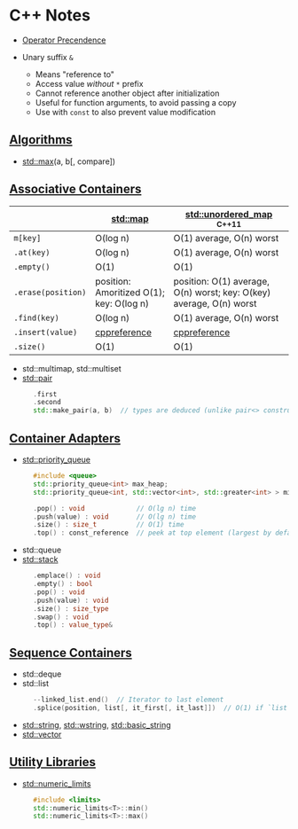 C++ Notes
=========

* [Operator Precendence](https://en.cppreference.com/w/cpp/language/operator_precedence.html)

* Unary suffix `&`
    - Means "reference to"
    - Access value _without_ `*` prefix
    - Cannot reference another object after initialization
    - Useful for function arguments, to avoid passing a copy
    - Use with `const` to also prevent value modification


[Algorithms](https://en.cppreference.com/w/cpp/algorithm.html)
------------

* [std::max](https://en.cppreference.com/w/cpp/algorithm/max.html)(a, b[, compare])


[Associative Containers](https://en.cppreference.com/w/cpp/container.html#Associative_containers)
------------------------

|                    | [std::map](http://en.cppreference.com/w/cpp/container/map.html) | [std::unordered_map](https://en.cppreference.com/w/cpp/container/unordered_map.html) <sup>C++11</sup>
|--------------------|-----------------------------------------------------------------|---------------------------
| `m[key]`           | O(log n)                                                        | O(1) average, O(n) worst
| `.at(key)`         | O(log n)                                                        | O(1) average, O(n) worst
| `.empty()`         | O(1)                                                            | O(1)
| `.erase(position)` | position: Amoritized O(1); key: O(log n)                        | position: O(1) average, O(n) worst; key: O(key) average, O(n) worst
| `.find(key)`       | O(log n)                                                        | O(1) average, O(n) worst
| `.insert(value)`   | [cppreference](http://en.cppreference.com/w/cpp/container/map/insert.html#Complexity) | [cppreference](https://en.cppreference.com/w/cpp/container/unordered_map/insert.html#Complexity)
| `.size()`          | O(1)                                                            | O(1)

* std::multimap, std::multiset
* [std::pair](https://cplusplus.com/reference/utility/pair/)
```C++
      .first
      .second
      std::make_pair(a, b)  // types are deduced (unlike pair<> constructor)
```

[Container Adapters](https://en.cppreference.com/w/cpp/container.html#Container_adaptors)
--------------------

* [std::priority_queue](https://en.cppreference.com/w/cpp/container/priority_queue.html)
```C++
      #include <queue>
      std::priority_queue<int> max_heap;
      std::priority_queue<int, std::vector<int>, std::greater<int> > min_heap;

      .pop() : void             // O(lg n) time
      .push(value) : void       // O(lg n) time
      .size() : size_t          // O(1) time
      .top() : const_reference  // peek at top element (largest by default); O(1) time
```
* std::queue
* [std::stack](https://cplusplus.com/reference/stack/stack/)
```C++
      .emplace() : void
      .empty() : bool
      .pop() : void
      .push(value) : void
      .size() : size_type
      .swap() : void
      .top() : value_type&
```

[Sequence Containers](https://en.cppreference.com/w/cpp/container.html#Sequence_containers)
---------------------

* std::deque
* std::list
```C++
      --linked_list.end()  // Iterator to last element
      .splice(position, list[, it_first[, it_last]])  // O(1) if `list` refers to this same list; Optimal for reordering elements
```
* [std::string](https://en.cppreference.com/w/cpp/string.html), [std::wstring](https://en.cppreference.com/w/cpp/string.html), [std::basic_string](https://en.cppreference.com/w/cpp/string/basic_string.html)
* [std::vector](https://cplusplus.com/reference/vector/vector/)


[Utility Libraries](https://en.cppreference.com/w/cpp/utility.html)
-------------------

* [std::numeric_limits](https://en.cppreference.com/w/cpp/types/numeric_limits.html)
```C++
      #include <limits>
      std::numeric_limits<T>::min()
      std::numeric_limits<T>::max()
```
